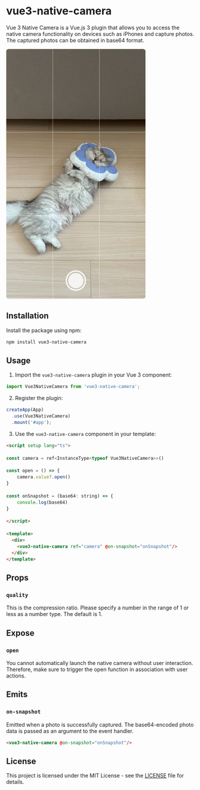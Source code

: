 # vue3-native-camera

Vue 3 Native Camera is a Vue.js 3 plugin that allows you to access the native camera functionality on devices such as iPhones and capture photos. The captured photos can be obtained in base64 format.

![demo](./demo.jpg)

## Installation

Install the package using npm:

```bash
npm install vue3-native-camera
```

## Usage

1. Import the `vue3-native-camera` plugin in your Vue 3 component:

```ts
import Vue3NativeCamera from 'vue3-native-camera';
```

2. Register the plugin:

```ts
createApp(App)
  .use(Vue3NativeCamera)
  .mount('#app');
```

3. Use the `vue3-native-camera` component in your template:

```html
<script setup lang="ts">

const camera = ref<InstanceType<typeof Vue3NativeCamera>>()

const open = () => {
    camera.value?.open()
}

const onSnapshot = (base64: string) => {
    console.log(base64)
}

</script>

<template>
  <div>
    <vue3-native-camera ref="camera" @on-snapshot="onSnapshot"/>
  </div>
</template>
```

## Props

### `quality`

This is the compression ratio. Please specify a number in the range of 1 or less as a number type.
The default is 1.

## Expose

### `open`

You cannot automatically launch the native camera without user interaction. 
Therefore, make sure to trigger the open function in association with user actions.

## Emits

### `on-snapshot`

Emitted when a photo is successfully captured. The base64-encoded photo data is passed as an argument to the event handler.

```html
<vue3-native-camera @on-snapshot="onSnapshot"/>
```

## License

This project is licensed under the MIT License - see the [LICENSE](LICENSE) file for details.

